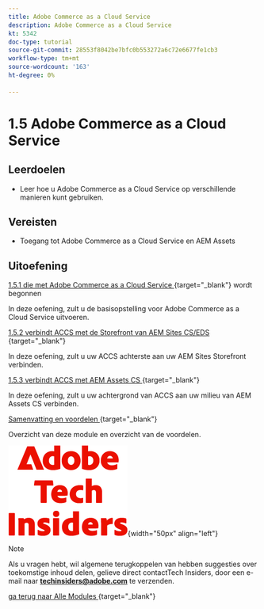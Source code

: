 ```yaml
---
title: Adobe Commerce as a Cloud Service
description: Adobe Commerce as a Cloud Service
kt: 5342
doc-type: tutorial
source-git-commit: 28553f8042be7bfc0b553272a6c72e6677fe1cb3
workflow-type: tm+mt
source-wordcount: '163'
ht-degree: 0%

---
```


# 1.5 Adobe Commerce as a Cloud Service

## Leerdoelen

- Leer hoe u Adobe Commerce as a Cloud Service op verschillende manieren kunt gebruiken.

## Vereisten

- Toegang tot Adobe Commerce as a Cloud Service en AEM Assets

## Uitoefening

[ 1.5.1 die met Adobe Commerce as a Cloud Service ](./ex1.md){target="_blank"} wordt begonnen

In deze oefening, zult u de basisopstelling voor Adobe Commerce as a Cloud Service uitvoeren.

[ 1.5.2 verbindt ACCS met de Storefront van AEM Sites CS/EDS ](./ex2.md){target="_blank"}

In deze oefening, zult u uw ACCS achterste aan uw AEM Sites Storefront verbinden.

[ 1.5.3 verbindt ACCS met AEM Assets CS ](./ex3.md){target="_blank"}

In deze oefening, zult u uw achtergrond van ACCS aan uw milieu van AEM Assets CS verbinden.

[ Samenvatting en voordelen ](./summary.md){target="_blank"}

Overzicht van deze module en overzicht van de voordelen.

![ Indexen van de Tech ](./../../../assets/images/techinsiders.png){width="50px" align="left"}

>[!NOTE]
>
>Als u vragen hebt, wil algemene terugkoppelen van hebben suggesties over toekomstige inhoud delen, gelieve direct contactTech Insiders, door een e-mail naar **techinsiders@adobe.com** te verzenden.

[ ga terug naar Alle Modules ](../../../overview.md){target="_blank"}
